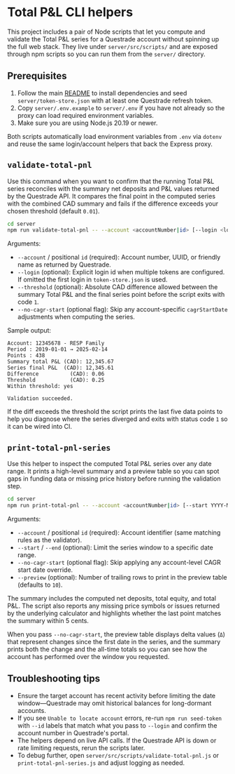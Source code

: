 # Total P&L CLI helpers

This project includes a pair of Node scripts that let you compute and validate the Total P&L series for a Questrade account without spinning up the full web stack. They live under `server/src/scripts/` and are exposed through npm scripts so you can run them from the `server/` directory.

## Prerequisites

1. Follow the main [README](../../README.md) to install dependencies and seed `server/token-store.json` with at least one Questrade refresh token.
2. Copy `server/.env.example` to `server/.env` if you have not already so the proxy can load required environment variables.
3. Make sure you are using Node.js 20.19 or newer.

Both scripts automatically load environment variables from `.env` via `dotenv` and reuse the same login/account helpers that back the Express proxy.

## `validate-total-pnl`

Use this command when you want to confirm that the running Total P&L series reconciles with the summary net deposits and P&L values returned by the Questrade API. It compares the final point in the computed series with the combined CAD summary and fails if the difference exceeds your chosen threshold (default `0.01`).

```bash
cd server
npm run validate-total-pnl -- --account <accountNumber|id> [--login <loginId>] [--threshold <cad>] [--no-cagr-start]
```

Arguments:

- `--account` / positional `id` (required): Account number, UUID, or friendly name as returned by Questrade.
- `--login` (optional): Explicit login id when multiple tokens are configured. If omitted the first login in `token-store.json` is used.
- `--threshold` (optional): Absolute CAD difference allowed between the summary Total P&L and the final series point before the script exits with code `1`.
- `--no-cagr-start` (optional flag): Skip any account-specific `cagrStartDate` adjustments when computing the series.

Sample output:

```
Account: 12345678 - RESP Family
Period : 2019-01-01 → 2025-02-14
Points : 438
Summary total P&L (CAD): 12,345.67
Series final P&L  (CAD): 12,345.61
Difference          (CAD): 0.06
Threshold           (CAD): 0.25
Within threshold: yes

Validation succeeded.
```

If the diff exceeds the threshold the script prints the last five data points to help you diagnose where the series diverged and exits with status code `1` so it can be wired into CI.

## `print-total-pnl-series`

Use this helper to inspect the computed Total P&L series over any date range. It prints a high-level summary and a preview table so you can spot gaps in funding data or missing price history before running the validation step.

```bash
cd server
npm run print-total-pnl -- --account <accountNumber|id> [--start YYYY-MM-DD] [--end YYYY-MM-DD] [--no-cagr-start] [--preview count]
```

Arguments:

- `--account` / positional `id` (required): Account identifier (same matching rules as the validator).
- `--start` / `--end` (optional): Limit the series window to a specific date range.
- `--no-cagr-start` (optional flag): Skip applying any account-level CAGR start date override.
- `--preview` (optional): Number of trailing rows to print in the preview table (defaults to `10`).

The summary includes the computed net deposits, total equity, and total P&L. The script also reports any missing price symbols or issues returned by the underlying calculator and highlights whether the last point matches the summary within 5 cents.

When you pass `--no-cagr-start`, the preview table displays delta values (`Δ`) that represent changes since the first date in the series, and the summary prints both the change and the all-time totals so you can see how the account has performed over the window you requested.

## Troubleshooting tips

- Ensure the target account has recent activity before limiting the date window—Questrade may omit historical balances for long-dormant accounts.
- If you see `Unable to locate account` errors, re-run `npm run seed-token` with `--id` labels that match what you pass to `--login` and confirm the account number in Questrade's portal.
- The helpers depend on live API calls. If the Questrade API is down or rate limiting requests, rerun the scripts later.
- To debug further, open `server/src/scripts/validate-total-pnl.js` or `print-total-pnl-series.js` and adjust logging as needed.
